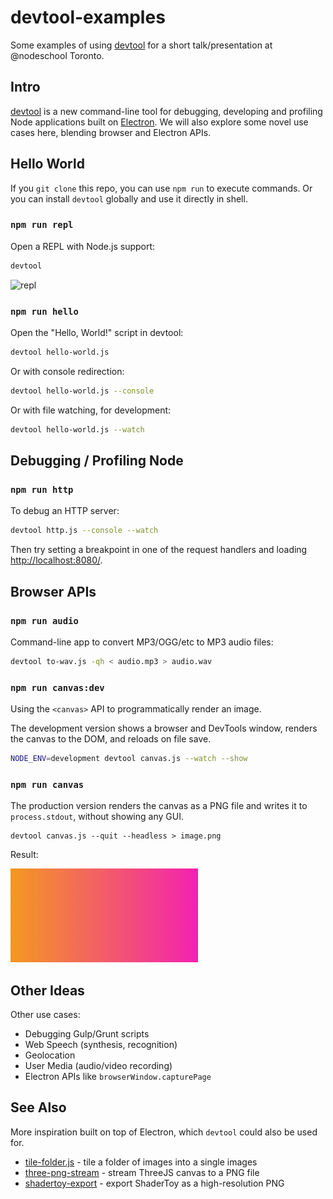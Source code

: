 # devtool-examples

Some examples of using [devtool](https://github.com/Jam3/devtool) for a short talk/presentation at @nodeschool Toronto.

## Intro

[devtool](https://github.com/Jam3/devtool) is a new command-line tool for debugging, developing and profiling Node applications built on [Electron](https://github.com/atom/electron/). We will also explore some novel use cases here, blending browser and Electron APIs.

## Hello World

If you `git clone` this repo, you can use `npm run` to execute commands. Or you can install `devtool` globally and use it directly in shell.

### `npm run repl`

Open a REPL with Node.js support:

```sh
devtool
```

![repl](http://i.imgur.com/P4Qgq8N.png)

### `npm run hello`

Open the "Hello, World!" script in devtool:

```sh
devtool hello-world.js
```

Or with console redirection:

```sh
devtool hello-world.js --console
```

Or with file watching, for development:

```sh
devtool hello-world.js --watch
```

## Debugging / Profiling Node

### `npm run http`

To debug an HTTP server:

```sh
devtool http.js --console --watch
```

Then try setting a breakpoint in one of the request handlers and loading [http://localhost:8080/](http://localhost:8080/).

## Browser APIs

### `npm run audio`

Command-line app to convert MP3/OGG/etc to MP3 audio files:

```sh
devtool to-wav.js -qh < audio.mp3 > audio.wav
```


### `npm run canvas:dev`

Using the `<canvas>` API to programmatically render an image.

The development version shows a browser and DevTools window, renders the canvas to the DOM, and reloads on file save.

```sh
NODE_ENV=development devtool canvas.js --watch --show
```

### `npm run canvas`

The production version renders the canvas as a PNG file and writes it to `process.stdout`, without showing any GUI.

```
devtool canvas.js --quit --headless > image.png
```

Result:

![canvas](./image.png)

## Other Ideas

Other use cases:

- Debugging Gulp/Grunt scripts
- Web Speech (synthesis, recognition)
- Geolocation
- User Media (audio/video recording)
- Electron APIs like `browserWindow.capturePage`

## See Also

More inspiration built on top of Electron, which `devtool` could also be used for.

- [tile-folder.js](https://gist.github.com/mattdesl/59214e0f0ee8b3ae614f) - tile a folder of images into a single images 
- [three-png-stream](https://github.com/Jam3/three-png-stream) - stream ThreeJS canvas to a PNG file
- [shadertoy-export](https://github.com/mattdesl/shadertoy-export) - export ShaderToy as a high-resolution PNG
